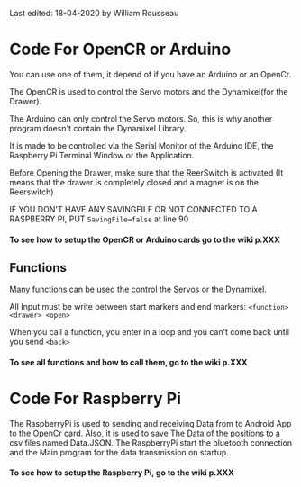 Last edited: 18-04-2020 by William Rousseau

# Code For OpenCR or Arduino
You can use one of them, it depend of if you have an Arduino or an OpenCr.

The OpenCR is used to control the Servo motors and the Dynamixel(for the Drawer).

The Arduino can only control the Servo motors. So, this is why another program doesn't contain the Dynamixel Library.

It is made to be controlled via the Serial Monitor of the Arduino IDE, the Raspberry Pi Terminal Window or the Application.

Before Opening the Drawer, make sure that the ReerSwitch is activated (It means that the drawer is completely closed and a magnet is on the Reerswitch)

IF YOU DON'T HAVE ANY SAVINGFILE OR NOT CONNECTED TO A RASPBERRY PI, PUT ```SavingFile=false``` at line 90

#### To see how to setup the OpenCR or Arduino cards go to the wiki p.XXX

## Functions
Many functions can be used the control the Servos or the Dynamixel.

All Input must be write between start markers and end markers: ```<function> <drawer> <open>```

When you call a function, you enter in a loop and you can't come back until you send ```<back>```

#### To see all functions and how to call them, go to the wiki p.XXX

# Code For Raspberry Pi

The RaspberryPi is used to sending and receiving Data from to Android App to the OpenCr card. Also, it is used to save The Data of the positions to a csv files named Data.JSON. The RaspberryPi start the bluetooth connection and the Main program for the data transmission on startup.
#### To see how to setup the Raspberry Pi, go to the wiki p.XXX

